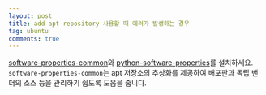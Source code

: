 ```yaml
---
layout: post
title: add-apt-repository 사용할 때 에러가 발생하는 경우
tag: ubuntu
comments: true
---
```


[software-properties-common](https://packages.ubuntu.com/trusty/software-properties-common)와 [python-software-properties](https://packages.ubuntu.com/trusty/python-software-properties)를 설치하세요. `software-properties-common`는 apt 저장소의 추상화를 제공하여 배포판과 독립 밴더의 소스 등을 관리하기 쉽도록 도움을 줍니다.
